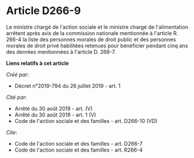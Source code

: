 # Article D266-9

Le ministre chargé de l'action sociale et le ministre chargé de l'alimentation arrêtent après avis de la commission nationale
mentionnée à l'article R. 266-4 la liste des personnes morales de droit public et des personnes morales de droit privé
habilitées retenues pour bénéficier pendant cinq ans des denrées mentionnées à l'article D. 266-7.

**Liens relatifs à cet article**

_Créé par_:

  - Décret n°2019-794 du 26 juillet 2019 - art. 1

_Cité par_:

  - Arrêté du 30 août 2019 - art. (V)
  - Arrêté du 30 août 2019 - art. 1 (V)
  - Code de l'action sociale et des familles - art. D266-10 (VD)

_Cite_:

  - Code de l'action sociale et des familles - art. D266-7
  - Code de l'action sociale et des familles - art. R266-4
